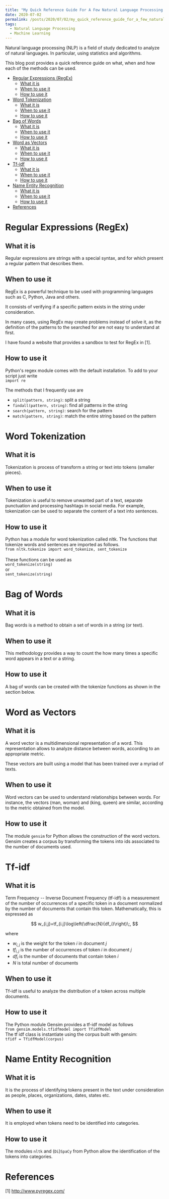 ```yaml
---
title: "My Quick Reference Guide For A Few Natural Language Processing Techniques"
date: 2020-07-02
permalink: /posts/2020/07/02/my_quick_reference_guide_for_a_few_natural_language_processing_techniques
tags:
  - Natural Language Processing
  - Machine Learning
---
```

Natural language processing (NLP) is a field of study dedicated to
analyze of natural languages. In particular, using statistics and
algorithms.

This blog post provides a quick reference guide on what, when and how
each of the methods can be used.

- [Regular Expressions (RegEx)](#regular-expressions-regex)
  - [What it is](#what-it-is)
  - [When to use it](#when-to-use-it)
  - [How to use it](#how-to-use-it)
- [Word Tokenization](#word-tokenization)
  - [What it is](#what-it-is-1)
  - [When to use it](#when-to-use-it-1)
  - [How to use it](#how-to-use-it-1)
- [Bag of Words](#bag-of-words)
  - [What it is](#what-it-is-2)
  - [When to use it](#when-to-use-it-2)
  - [How to use it](#how-to-use-it-2)
- [Word as Vectors](#word-as-vectors)
  - [What it is](#what-it-is-3)
  - [When to use it](#when-to-use-it-3)
  - [How to use it](#how-to-use-it-3)
- [Tf-idf](#tf-idf)
  - [What it is](#what-it-is-4)
  - [When to use it](#when-to-use-it-4)
  - [How to use it](#how-to-use-it-4)
- [Name Entity Recognition](#name-entity-recognition)
  - [What it is](#what-it-is-5)
  - [When to use it](#when-to-use-it-5)
  - [How to use it](#how-to-use-it-5)
- [References](#references)

# Regular Expressions (RegEx)

## What it is

Regular expressions are strings with a special syntax, and for which
present a regular pattern that describes them.

## When to use it

RegEx is a powerful technique to be used with programming languages such
as C, Python, Java and others.

It consists of verifying if a specific pattern exists in the string
under consideration.

In many cases, using RegEx may create problems instead of solve it, as
the definition of the patterns to the searched for are not easy to
understand at first.

I have found a website that provides a sandbox to test for RegEx in
\[1\].

## How to use it

Python's regex module comes with the default installation. To add to
your script just write\
`import re`

The methods that I frequently use are

* `split(pattern, string)`: split a string
* `findall(pattern, string)`: find all patterns in the string
* `search(pattern, string)`: search for the pattern
* `match(pattern, string)`: match the entire string based on the pattern

# Word Tokenization

## What it is

Tokenization is process of transform a string or text into tokens
(smaller pieces).

## When to use it

Tokenization is useful to remove unwanted part of a text, separate
punctuation and processing hashtags in social media. For example,
tokenization can be used to separate the content of a text into
sentences.

## How to use it

Python has a module for word tokenization called nltk. The functions
that tokenize words and sentences are imported as follows.\
`from nltk.tokenize import word_tokenize, sent_tokenize`\
\
These functions can be used as\
`word_tokenize(string)`\
or\
`sent_tokenize(string)`

# Bag of Words

## What it is

Bag words is a method to obtain a set of words in a string (or text).

## When to use it

This methodology provides a way to count the how many times a specific
word appears in a text or a string.

## How to use it

A bag of words can be created with the tokenize functions as shown in
the section below.

# Word as Vectors

## What it is

A word vector is a multidimensional representation of a word. This
representation allows to analyze distance between words, according to an
appropriate metric.

These vectors are built using a model that has been trained over a
myriad of texts.

## When to use it

Word vectors can be used to understand relationships between words. For
instance, the vectors (man, woman) and (king, queen) are similar,
according to the metric obtained from the model.

## How to use it

The module `gensim` for Python allows the construction of the word
vectors. Gensim creates a corpus by transforming the tokens into ids
associated to the number of documents used.

# Tf-idf

## What it is

Term Frequency -- Inverse Document Frequency (tf-idf) is a measurement
of the number of occurrences of a specific token in a document
normalized by the number of documents that contain this token.
Mathematically, this is expressed as

$$ w_{i,j}=tf_{i.j}\log\left(\dfrac{N}{df_i}\right)\;, $$

where

* $w_{i,j}$ is the weight for the token $i$ in document $j$
* $tf_{i,j}$ is the number of occurrences of token $i$ in document $j$
* $df_i$ is the number of documents that contain token $i$
* $N$ is total number of documents

## When to use it

Tf-idf is useful to analyze the distribution of a token across multiple
documents.

## How to use it

The Python module Gensim provides a tf-idf model as follows\
`from gensim.models.tfidfmodel import TfidfModel `\
The tf idf class is instantiate using the corpus built with gensim:\
`tfidf = TfidfModel(corpus) `

# Name Entity Recognition

## What it is

It is the process of identifying tokens present in the text under
consideration as people, places, organizations, dates, states etc.

## When to use it

It is employed when tokens need to be identified into categories.

## How to use it

The modules `nltk` and (`Di`)`SpaCy` from Python allow the
identification of the tokens into categories.

# References

\[1\] <http://www.pyregex.com/>
